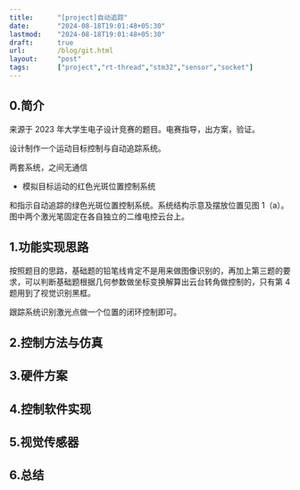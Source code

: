```yaml
---
title:      "[project]自动追踪"
date:       "2024-08-18T19:01:48+05:30"
lastmod:    "2024-08-18T19:01:48+05:30"
draft:      true
url:        /blog/git.html
layout:     "post"
tags:       ["project","rt-thread","stm32","sensor","socket"]
---
```


## 0.简介

来源于 2023 年大学生电子设计竞赛的题目。电赛指导，出方案，验证。

设计制作一个运动目标控制与自动追踪系统。

两套系统，之间无通信
- 模拟目标运动的红色光斑位置控制系统



和指示自动追踪的绿色光斑位置控制系统。系统结构示意及摆放位置见图 1（a）。图中两个激光笔固定在各自独立的二维电控云台上。

## 1.功能实现思路

按照题目的思路，基础题的铅笔线肯定不是用来做图像识别的，再加上第三题的要求，可以判断基础题根据几何参数做坐标变换解算出云台转角做控制的，只有第 4 题用到了视觉识别黑框。

跟踪系统识别激光点做一个位置的闭环控制即可。







## 2.控制方法与仿真


## 3.硬件方案



## 4.控制软件实现

## 5.视觉传感器

## 6.总结
